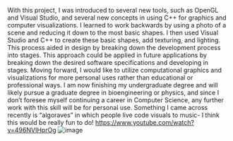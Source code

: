 With this project, I was introduced to several new tools, such as OpenGL and Visual Studio, and several new concepts in using C++ for graphics and computer visualizations. I learned to work backwards by using a photo of a scene and reducing it down to the most basic shapes. I then used Visual Studio and C++ to create these basic shapes, add texturing, and lighting. This process aided in design by breaking down the development process into stages. This approach could be applied in future applications by breaking down the desired software specifications and developing in stages. 
Moving forward, I would like to utilize computational graphics and visualizations for more personal uses rather than educational or professional ways. I am now finishing my undergraduate degree and will likely pursue a graduate degree in bioengineering or physics, and since I don’t foresee myself continuing a career in Computer Science, any further work with this skill will be for personal use. Something I came across recently is “algoraves” in which people live code visuals to music- I think this would be really fun to do! https://www.youtube.com/watch?v=496NVIHprOg
![image](https://user-images.githubusercontent.com/80024222/116019864-2d53fb00-a613-11eb-8040-c71d1555658c.png)
